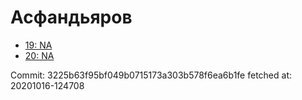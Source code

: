 # Асфандьяров
- [19: NA](19.md)
- [20: NA](20.md)

Commit: 3225b63f95bf049b0715173a303b578f6ea6b1fe
 fetched at: 20201016-124708
